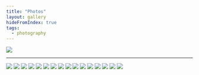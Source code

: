 ```yaml
---
title: "Photos"
layout: gallery
hideFromIndex: true
tags:
  - photography
---
```


![](/content/posts/assets/photos/2008-01-06_14.27.50.jpg)

---

![](/content/posts/assets/photos/2008-01-24_17.34.09.jpg)
![](/content/posts/assets/photos/2008-02-09_17.33.44.jpg)
![](/content/posts/assets/photos/2008-02-16_17.41.07.jpg)
![](/content/posts/assets/photos/2008-03-01_15.17.18.jpg)
![](/content/posts/assets/photos/2008-03-20_15.54.16.jpg)
![](/content/posts/assets/photos/2008-03-29_11.49.41.jpg)
![](/content/posts/assets/photos/2008-04-06_13.37.17.jpg)
![](/content/posts/assets/photos/2008-05-07_14.34.43.jpg)
![](/content/posts/assets/photos/2008-05-29_12.38.17.jpg)
![](/content/posts/assets/photos/2008-06-08_13.05.03.jpg)
![](/content/posts/assets/photos/2008-06-09_14.35.27.jpg)
![](/content/posts/assets/photos/2008-06-09_14.49.33.jpg)
![](/content/posts/assets/photos/2008-06-09_15.11.17.jpg)
![](/content/posts/assets/photos/2008-06-21_11.27.52.jpg)
![](/content/posts/assets/photos/2008-06-21_11.42.21.jpg)
![](/content/posts/assets/photos/2008-06-26_15.16.09.jpg)